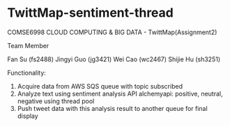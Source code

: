 TwittMap-sentiment-thread
=========================

COMSE6998 CLOUD COMPUTING & BIG DATA - TwittMap(Assignment2)

Team Member

Fan Su (fs2488) Jingyi Guo (jg3421) Wei Cao (wc2467) Shijie Hu (sh3251)

Functionality:
1. Acquire data from AWS SQS queue with topic subscribed
2. Analyze text using sentiment analysis API alchemyapi: positive, neutral, negative using thread pool
3. Push tweet data with this analysis result to another queue for final display
